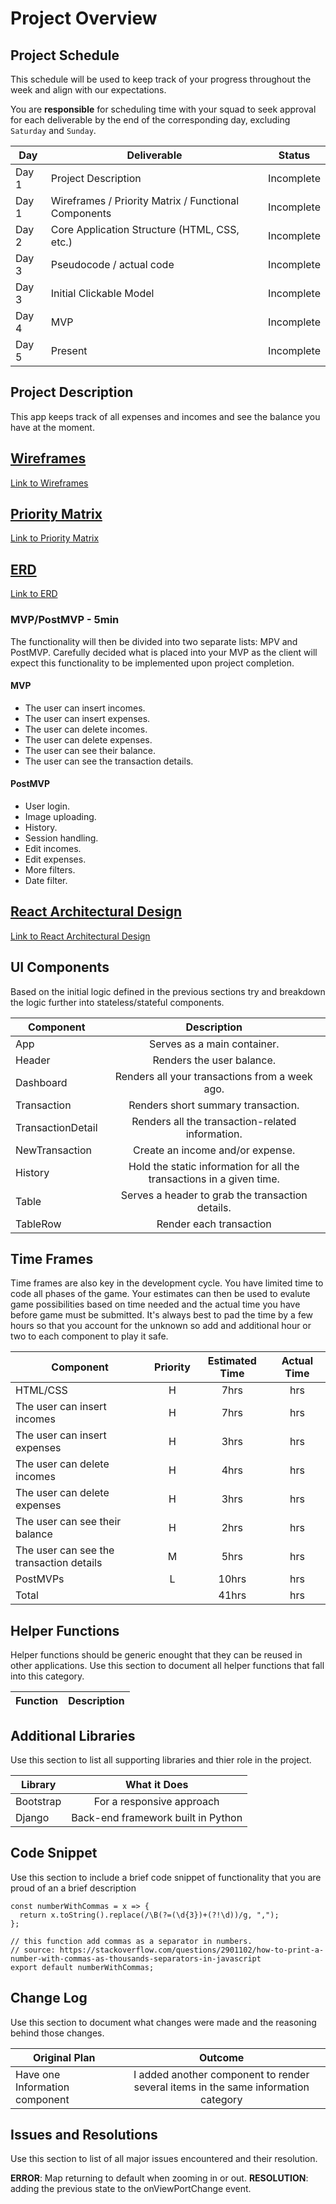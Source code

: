 # Project Overview

## Project Schedule

This schedule will be used to keep track of your progress throughout the week and align with our expectations.

You are **responsible** for scheduling time with your squad to seek approval for each deliverable by the end of the corresponding day, excluding `Saturday` and `Sunday`.

| Day   | Deliverable                                          | Status   |
| ----- | ---------------------------------------------------- | -------- |
| Day 1 | Project Description                                  | Incomplete |
| Day 1 | Wireframes / Priority Matrix / Functional Components | Incomplete |
| Day 2 | Core Application Structure (HTML, CSS, etc.)         | Incomplete |
| Day 3 | Pseudocode / actual code                             | Incomplete |
| Day 3 | Initial Clickable Model                              | Incomplete |
| Day 4 | MVP                                                  | Incomplete |
| Day 5 | Present                                              | Incomplete |

## Project Description

This app keeps track of all expenses and incomes and see the balance you have at the moment.

## [Wireframes](https://photos.app.goo.gl/BWXa42kUcKHUA1aG7)

[Link to Wireframes](https://photos.app.goo.gl/BWXa42kUcKHUA1aG7)

## [Priority Matrix](https://photos.app.goo.gl/bnLUxTuaLBdyW4US9)

[Link to Priority Matrix](https://photos.app.goo.gl/bnLUxTuaLBdyW4US9)

## [ERD](https://photos.app.goo.gl/SWXnxWQW6kmUdFLN7)

[Link to ERD](https://photos.app.goo.gl/SWXnxWQW6kmUdFLN7)


### MVP/PostMVP - 5min

The functionality will then be divided into two separate lists: MPV and PostMVP. Carefully decided what is placed into your MVP as the client will expect this functionality to be implemented upon project completion.

#### MVP

- The user can insert incomes. 
- The user can insert expenses. 
- The user can delete incomes. 
- The user can delete expenses. 
- The user can see their balance. 
- The user can see the transaction details.

#### PostMVP

- User login.
- Image uploading.
- History.
- Session handling.
- Edit incomes.
- Edit expenses.
- More filters.
- Date filter.

## [React Architectural Design](https://photos.app.goo.gl/y5c3GFojTMtRKcVj6)

[Link to React Architectural Design](https://photos.app.goo.gl/y5c3GFojTMtRKcVj6)

## UI Components

Based on the initial logic defined in the previous sections try and breakdown the logic further into stateless/stateful components.

| Component       |                               Description                                |
| --------------- | :----------------------------------------------------------------------: |
| App             |                        Serves as a main container.                       |
| Header          |            Renders the user balance.             |
| Dashboard       |              Renders all your transactions from a week ago.              |
| Transaction     | Renders short summary transaction. |
| TransactionDetail|                   Renders all the transaction-related information.        |
| NewTransaction |          Create an income and/or expense.           |
| History          |         Hold the static information for all the transactions in a given time.                     |
| Table          |                      Serves a header to grab the transaction details.                      |
|TableRow| Render each transaction|

## Time Frames

Time frames are also key in the development cycle. You have limited time to code all phases of the game. Your estimates can then be used to evalute game possibilities based on time needed and the actual time you have before game must be submitted. It's always best to pad the time by a few hours so that you account for the unknown so add and additional hour or two to each component to play it safe.

| Component                            | Priority | Estimated Time | Actual Time |
| ----------------------------------------- | :------: | :------------: | :---------: |
|  HTML/CSS                                 |    H     |      7hrs      |   hrs    |
| The user can insert incomes               |    H     |      7hrs      |   hrs    |
| The user can insert expenses              |    H     |      3hrs      |    hrs     |
| The user can delete incomes               |    H     |      4hrs      |    hrs     |
| The user can delete expenses              |    H     |      3hrs      |    hrs     |
| The user can see their balance            |    H     |      2hrs      |    hrs     |
| The user can see the transaction details  |    M     |      5hrs      |    hrs     |
| PostMVPs                                  |    L     |     10hrs      |    hrs     |
| Total                                     |          |     41hrs      |   hrs   |


## Helper Functions

Helper functions should be generic enought that they can be reused in other applications. Use this section to document all helper functions that fall into this category.

| Function |                                  Description                                  |
| -------- | :---------------------------------------------------------------------------: |


## Additional Libraries

Use this section to list all supporting libraries and thier role in the project.

| Library            |                      What it Does                       |
| ------------------ | :-----------------------------------------------------: |
| Bootstrap      | For a responsive approach  |
| Django      | Back-end framework built in Python |

## Code Snippet

Use this section to include a brief code snippet of functionality that you are proud of an a brief description

```
const numberWithCommas = x => {
  return x.toString().replace(/\B(?=(\d{3})+(?!\d))/g, ",");
};

// this function add commas as a separator in numbers.
// source: https://stackoverflow.com/questions/2901102/how-to-print-a-number-with-commas-as-thousands-separators-in-javascript
export default numberWithCommas;

```

## Change Log

Use this section to document what changes were made and the reasoning behind those changes.

| Original Plan                  |                                      Outcome                                       |
| ------------------------------ | :--------------------------------------------------------------------------------: |
| Have one Information component | I added another component to render several items in the same information category |

## Issues and Resolutions

Use this section to list of all major issues encountered and their resolution.

**ERROR**: Map returning to default when zooming in or out.
**RESOLUTION**: adding the previous state to the onViewPortChange event.

